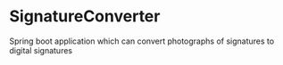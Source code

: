# SignatureConverter
Spring boot application which can convert photographs of signatures to digital signatures
